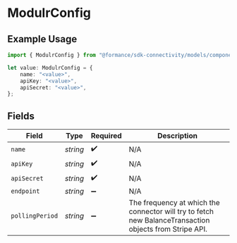 # ModulrConfig

## Example Usage

```typescript
import { ModulrConfig } from "@formance/sdk-connectivity/models/components";

let value: ModulrConfig = {
    name: "<value>",
    apiKey: "<value>",
    apiSecret: "<value>",
};
```

## Fields

| Field                                                                                                  | Type                                                                                                   | Required                                                                                               | Description                                                                                            |
| ------------------------------------------------------------------------------------------------------ | ------------------------------------------------------------------------------------------------------ | ------------------------------------------------------------------------------------------------------ | ------------------------------------------------------------------------------------------------------ |
| `name`                                                                                                 | *string*                                                                                               | :heavy_check_mark:                                                                                     | N/A                                                                                                    |
| `apiKey`                                                                                               | *string*                                                                                               | :heavy_check_mark:                                                                                     | N/A                                                                                                    |
| `apiSecret`                                                                                            | *string*                                                                                               | :heavy_check_mark:                                                                                     | N/A                                                                                                    |
| `endpoint`                                                                                             | *string*                                                                                               | :heavy_minus_sign:                                                                                     | N/A                                                                                                    |
| `pollingPeriod`                                                                                        | *string*                                                                                               | :heavy_minus_sign:                                                                                     | The frequency at which the connector will try to fetch new BalanceTransaction objects from Stripe API. |